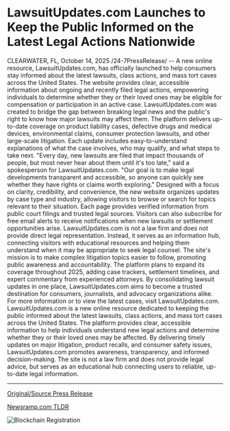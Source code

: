 # LawsuitUpdates.com Launches to Keep the Public Informed on the Latest Legal Actions Nationwide

CLEARWATER, FL, October 14, 2025 /24-7PressRelease/ -- A new online resource, LawsuitUpdates.com, has officially launched to help consumers stay informed about the latest lawsuits, class actions, and mass tort cases across the United States. The website provides clear, accessible information about ongoing and recently filed legal actions, empowering individuals to determine whether they or their loved ones may be eligible for compensation or participation in an active case.  LawsuitUpdates.com was created to bridge the gap between breaking legal news and the public's right to know how major lawsuits may affect them. The platform delivers up-to-date coverage on product liability cases, defective drugs and medical devices, environmental claims, consumer protection lawsuits, and other large-scale litigation. Each update includes easy-to-understand explanations of what the case involves, who may qualify, and what steps to take next.  "Every day, new lawsuits are filed that impact thousands of people, but most never hear about them until it's too late," said a spokesperson for LawsuitUpdates.com. "Our goal is to make legal developments transparent and accessible, so anyone can quickly see whether they have rights or claims worth exploring."  Designed with a focus on clarity, credibility, and convenience, the new website organizes updates by case type and industry, allowing visitors to browse or search for topics relevant to their situation. Each page provides verified information from public court filings and trusted legal sources. Visitors can also subscribe for free email alerts to receive notifications when new lawsuits or settlement opportunities arise.  LawsuitUpdates.com is not a law firm and does not provide direct legal representation. Instead, it serves as an information hub, connecting visitors with educational resources and helping them understand when it may be appropriate to seek legal counsel. The site's mission is to make complex litigation topics easier to follow, promoting public awareness and accountability.  The platform plans to expand its coverage throughout 2025, adding case trackers, settlement timelines, and expert commentary from experienced attorneys. By consolidating lawsuit updates in one place, LawsuitUpdates.com aims to become a trusted destination for consumers, journalists, and advocacy organizations alike.  For more information or to view the latest cases, visit LawsuitUpdates.com.  LawsuitUpdates.com is a new online resource dedicated to keeping the public informed about the latest lawsuits, class actions, and mass tort cases across the United States. The platform provides clear, accessible information to help individuals understand new legal actions and determine whether they or their loved ones may be affected. By delivering timely updates on major litigation, product recalls, and consumer safety issues, LawsuitUpdates.com promotes awareness, transparency, and informed decision-making. The site is not a law firm and does not provide legal advice, but serves as an educational hub connecting users to reliable, up-to-date legal information. 

---

[Original/Source Press Release](https://www.24-7pressrelease.com/press-release/527654/lawsuitupdatescom-launches-to-keep-the-public-informed-on-the-latest-legal-actions-nationwide)
                    

[Newsramp.com TLDR](https://newsramp.com/curated-news/new-website-tracks-lawsuits-class-actions-for-consumers/8294c602c2f173bddcd33dfb378958d7) 

 

 



![Blockchain Registration](https://cdn.newsramp.app/24-7PressRelease/qrcode/2510/14/lendL7qN.webp)